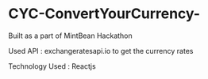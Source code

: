# CYC-ConvertYourCurrency-


Built as a part of MintBean Hackathon

Used API : exchangeratesapi.io to get the currency rates

Technology Used : Reactjs
